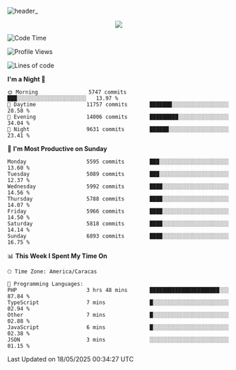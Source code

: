 ![header_](https://github.com/user-attachments/assets/4010d822-ccdc-4198-b608-18c773338d18)


<p align="center">
  <a href="http://www.github.com/thevacs">
    <img src="https://github-readme-streak-stats.herokuapp.com/?user=thevacs&stroke=ffffff&background=1c1917&ring=0891b2&fire=0891b2&currStreakNum=ffffff&currStreakLabel=0891b2&sideNums=ffffff&sideLabels=ffffff&dates=ffffff&hide_border=true" />
  </a>
</p>

<!--START_SECTION:waka-->
![Code Time](http://img.shields.io/badge/Code%20Time-3%2C398%20hrs%2037%20mins-blue)

![Profile Views](http://img.shields.io/badge/Profile%20Views-0-blue)

![Lines of code](https://img.shields.io/badge/From%20Hello%20World%20I%27ve%20Written-5.0%20million%20lines%20of%20code-blue)

**I'm a Night 🦉** 

```text
🌞 Morning                5747 commits        ███░░░░░░░░░░░░░░░░░░░░░░   13.97 % 
🌆 Daytime                11757 commits       ███████░░░░░░░░░░░░░░░░░░   28.58 % 
🌃 Evening                14006 commits       █████████░░░░░░░░░░░░░░░░   34.04 % 
🌙 Night                  9631 commits        ██████░░░░░░░░░░░░░░░░░░░   23.41 % 
```
📅 **I'm Most Productive on Sunday** 

```text
Monday                   5595 commits        ███░░░░░░░░░░░░░░░░░░░░░░   13.60 % 
Tuesday                  5089 commits        ███░░░░░░░░░░░░░░░░░░░░░░   12.37 % 
Wednesday                5992 commits        ████░░░░░░░░░░░░░░░░░░░░░   14.56 % 
Thursday                 5788 commits        ████░░░░░░░░░░░░░░░░░░░░░   14.07 % 
Friday                   5966 commits        ████░░░░░░░░░░░░░░░░░░░░░   14.50 % 
Saturday                 5818 commits        ████░░░░░░░░░░░░░░░░░░░░░   14.14 % 
Sunday                   6893 commits        ████░░░░░░░░░░░░░░░░░░░░░   16.75 % 
```


📊 **This Week I Spent My Time On** 

```text
🕑︎ Time Zone: America/Caracas

💬 Programming Languages: 
PHP                      3 hrs 48 mins       ██████████████████████░░░   87.84 % 
TypeScript               7 mins              █░░░░░░░░░░░░░░░░░░░░░░░░   02.94 % 
Other                    7 mins              █░░░░░░░░░░░░░░░░░░░░░░░░   02.88 % 
JavaScript               6 mins              █░░░░░░░░░░░░░░░░░░░░░░░░   02.38 % 
JSON                     3 mins              ░░░░░░░░░░░░░░░░░░░░░░░░░   01.15 % 
```


 Last Updated on 18/05/2025 00:34:27 UTC
<!--END_SECTION:waka-->
